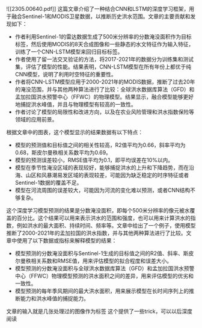 ![[2305.00640.pdf]]
这篇文章介绍了一种结合CNN和LSTM的深度学习框架，用于融合Sentinel-1和MODIS卫星数据，以推断历史洪水范围。文章的主要贡献和发现如下：

- 作者利用Sentinel-1的雷达数据生成了500米分辨率的分数淹没面积作为目标标签，然后使用MODIS的8天合成图像和一些静态的水文特征作为输入特征，训练了一个CNN-LSTM模型来回归目标标签。
- 作者使用了留一法交叉验证的方法，将2017-2021年的数据分为训练集和测试集，评估了模型的性能。结果表明，CNN-LSTM模型在所有年份上都优于纯CNN模型，说明了利用时空特征的重要性。
- 作者将CNN-LSTM模型应用于2000-2021年的MODIS数据，推断了过去20年的淹没范围，并与其他两种算法进行了比较：全球洪水数据库算法（GFD）和孟加拉国洪水预警中心（FFWC）的物理模型。结果显示，融合模型能够更好地捕捉洪水峰值，并且与物理模型有较高的一致性。
- 作者讨论了模型的局限性和改进方向，以及在农业风险管理和洪水指数保险等领域的应用前景。

根据文章中的图表，这个模型显示的结果数据有以下特点：

- 模型的预测值和目标值之间的相关性较高，R2值平均为0.66，斜率平均为0.68，斯皮尔曼秩相关系数平均为0.69。
- 模型的预测误差较小，RMSE值平均为0.1，即平均误差在10%以内。
- 模型在季节性淹没区域的表现较好，能够捕捉洪水的上升和下降趋势，而在沿海、山区和风暴潮易发区域的表现较差，可能因为缺乏稳定的时序特征或者Sentinel-1数据的覆盖不足。
- 模型在河流周围的误差较大，可能因为河流的变化难以预测，或者CNN结构不够复杂。

这个深度学习模型预测的结果是分数淹没面积，即每个500米分辨率的像元被水覆盖的百分比。这个结果可以用来表示洪水的范围和强度，也可以用来计算洪水的指数，例如洪水的最大面积、持续时间、频率等。文章中给出了一个例子，使用模型推断了2000-2021年的孟加拉国的洪水指数，并与其他两种算法进行了比较。文章中使用了以下数据或指标来解释模型的结果：

- 模型预测的分数淹没面积与Sentinel-1生成的目标值之间的R2值、斜率、斯皮尔曼秩相关系数和RMSE值，用来评估模型的拟合程度和误差大小。
- 模型预测的分数淹没面积与全球洪水数据库算法（GFD）和孟加拉国洪水预警中心（FFWC）物理模型预测的洪水面积之间的差异，用来评估模型的优劣和一致性。
- 模型预测的每年季风期间的最大洪水面积，用来展示模型在长时间序列上的推断能力和洪水峰值的捕捉能力。

文章的输入就是几张处理过的图像作为标签
这个提供了一些trick，可以以后深度阅读